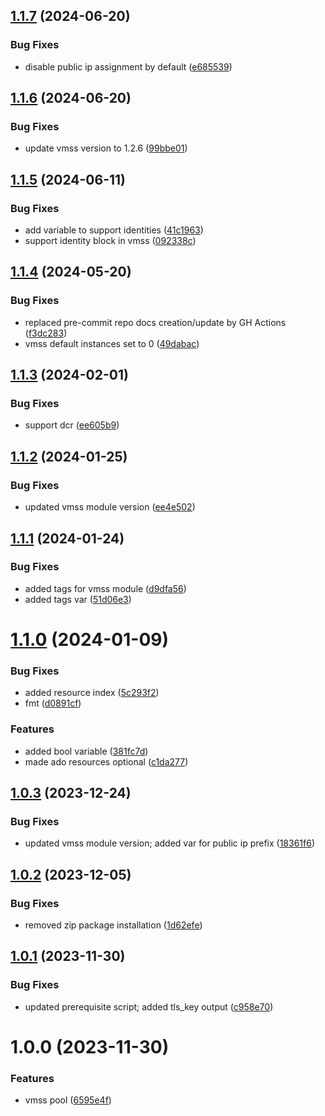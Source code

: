 ## [1.1.7](https://github.com/data-platform-hq/terraform-azuredevops-vmss-pool/compare/v1.1.6...v1.1.7) (2024-06-20)


### Bug Fixes

* disable public ip assignment by default ([e685539](https://github.com/data-platform-hq/terraform-azuredevops-vmss-pool/commit/e68553930c512e8cde80cc59912228a00d22804d))

## [1.1.6](https://github.com/data-platform-hq/terraform-azuredevops-vmss-pool/compare/v1.1.5...v1.1.6) (2024-06-20)


### Bug Fixes

* update vmss version to 1.2.6 ([99bbe01](https://github.com/data-platform-hq/terraform-azuredevops-vmss-pool/commit/99bbe0178da178bcacc1cc0aa882953d163ce813))

## [1.1.5](https://github.com/data-platform-hq/terraform-azuredevops-vmss-pool/compare/v1.1.4...v1.1.5) (2024-06-11)


### Bug Fixes

* add variable to support identities ([41c1963](https://github.com/data-platform-hq/terraform-azuredevops-vmss-pool/commit/41c19636ddf8eb8b51af711112c137abd27c1798))
* support identity block in vmss ([092338c](https://github.com/data-platform-hq/terraform-azuredevops-vmss-pool/commit/092338ccc819a84a19248700cadecab495f91ef3))

## [1.1.4](https://github.com/data-platform-hq/terraform-azuredevops-vmss-pool/compare/v1.1.3...v1.1.4) (2024-05-20)


### Bug Fixes

* replaced pre-commit repo docs creation/update by GH Actions ([f3dc283](https://github.com/data-platform-hq/terraform-azuredevops-vmss-pool/commit/f3dc28374af3703ac70da1f2520206ab2a87ff37))
* vmss default instances set to 0 ([49dabac](https://github.com/data-platform-hq/terraform-azuredevops-vmss-pool/commit/49dabacb882d1f980d803d71f3692b905de16777))

## [1.1.3](https://github.com/data-platform-hq/terraform-azuredevops-vmss-pool/compare/v1.1.2...v1.1.3) (2024-02-01)


### Bug Fixes

* support dcr ([ee605b9](https://github.com/data-platform-hq/terraform-azuredevops-vmss-pool/commit/ee605b9ef260c9a193e60e021b539bd36c21b3ee))

## [1.1.2](https://github.com/data-platform-hq/terraform-azuredevops-vmss-pool/compare/v1.1.1...v1.1.2) (2024-01-25)


### Bug Fixes

* updated vmss module version ([ee4e502](https://github.com/data-platform-hq/terraform-azuredevops-vmss-pool/commit/ee4e502bc18b296d3e13108178a35594d230cea3))

## [1.1.1](https://github.com/data-platform-hq/terraform-azuredevops-vmss-pool/compare/v1.1.0...v1.1.1) (2024-01-24)


### Bug Fixes

* added tags for vmss module ([d9dfa56](https://github.com/data-platform-hq/terraform-azuredevops-vmss-pool/commit/d9dfa5654573d50df14fe547b2abd723992bb1f0))
* added tags var ([51d06e3](https://github.com/data-platform-hq/terraform-azuredevops-vmss-pool/commit/51d06e3ddd70b65472aa3d3be3e2026bab9fc488))

# [1.1.0](https://github.com/data-platform-hq/terraform-azuredevops-vmss-pool/compare/v1.0.3...v1.1.0) (2024-01-09)


### Bug Fixes

* added resource index ([5c293f2](https://github.com/data-platform-hq/terraform-azuredevops-vmss-pool/commit/5c293f2d96bca6e5d25c88508464e0b94a5add6b))
* fmt ([d0891cf](https://github.com/data-platform-hq/terraform-azuredevops-vmss-pool/commit/d0891cf1c86a27bc5cb42a80305aeb43fe60bc71))


### Features

* added bool variable ([381fc7d](https://github.com/data-platform-hq/terraform-azuredevops-vmss-pool/commit/381fc7d294e38780b3774f9fd7f84e94d2cc068a))
* made ado resources optional ([c1da277](https://github.com/data-platform-hq/terraform-azuredevops-vmss-pool/commit/c1da27763ee7b9d847d755a9a85f4707e2276c02))

## [1.0.3](https://github.com/data-platform-hq/terraform-azuredevops-vmss-pool/compare/v1.0.2...v1.0.3) (2023-12-24)


### Bug Fixes

* updated vmss module version; added var for public ip prefix ([18361f6](https://github.com/data-platform-hq/terraform-azuredevops-vmss-pool/commit/18361f60e5c57e0d652e1aa3d7b08fca7726e64d))

## [1.0.2](https://github.com/data-platform-hq/terraform-azuredevops-vmss-pool/compare/v1.0.1...v1.0.2) (2023-12-05)


### Bug Fixes

* removed zip package installation ([1d62efe](https://github.com/data-platform-hq/terraform-azuredevops-vmss-pool/commit/1d62efe22c97b4ae624ea76ed9c36970beb8bbc2))

## [1.0.1](https://github.com/data-platform-hq/terraform-azuredevops-vmss-pool/compare/v1.0.0...v1.0.1) (2023-11-30)


### Bug Fixes

* updated prerequisite script; added tls_key output ([c958e70](https://github.com/data-platform-hq/terraform-azuredevops-vmss-pool/commit/c958e70c7982ee988e9a45e383c56753649965d2))

# 1.0.0 (2023-11-30)


### Features

* vmss pool ([6595e4f](https://github.com/data-platform-hq/terraform-azuredevops-vmss-pool/commit/6595e4fbe6455f29f4adc1ac4dad57c70f10fb7f))
